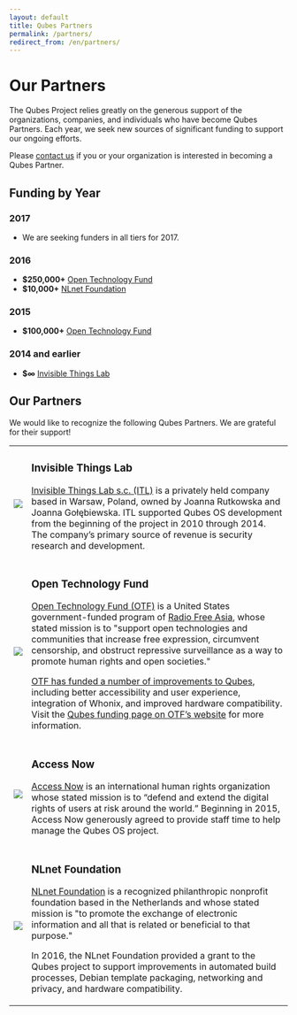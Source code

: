 ```yaml
---
layout: default
title: Qubes Partners
permalink: /partners/
redirect_from: /en/partners/
---
```


Our Partners
============

The Qubes Project relies greatly on the generous support of the organizations, companies, and individuals who have become Qubes Partners.
Each year, we seek new sources of significant funding to support our ongoing efforts.

Please [contact us][contact] if you or your organization is interested in becoming a Qubes Partner.

## Funding by Year

### 2017
- We are seeking funders in all tiers for 2017.

### 2016
- **$250,000+** [Open Technology Fund](#open-technology-fund)
- **$10,000+** [NLnet Foundation](#nlnet-foundation)

### 2015
- **$100,000+** [Open Technology Fund](#open-technology-fund)

### 2014 and earlier
- **$∞** [Invisible Things Lab](#invisible-things-lab)

## Our Partners
We would like to recognize the following Qubes Partners.
We are grateful for their support!

<table class="partners" border="0">
  <tbody>
    <tr id="invisible-things-lab">
      <td>
        <a href="http://invisiblethingslab.com/itl/Welcome.html">
          <img src="/attachment/site/itl.png">
        </a>
      </td>
      <td>
        <h3>Invisible Things Lab</h3><a href="http://invisiblethingslab.com/itl/Welcome.html">
        <p>Invisible Things Lab s.c. (ITL)</a> is a privately held company based in Warsaw, Poland, owned by Joanna Rutkowska and Joanna Gołębiewska. ITL supported Qubes OS development from the beginning of the project in 2010 through 2014. The company’s primary source of revenue is security research and development.</p>
      </td>
    </tr>
    <tr id="open-technology-fund">
      <td>
        <a href="https://www.opentechfund.org/">
          <img src="/attachment/site/OTF-logo.png">
        </a>
      </td>
      <td>
        <h3>Open Technology Fund</h3>
        <p><a href="https://www.opentechfund.org/">Open Technology Fund (OTF)</a>
        is a United States government-funded program of
        <a href="http://www.rfa.org">Radio Free Asia</a>, whose stated mission is
        to "support open technologies and communities that increase free
        expression, circumvent censorship, and obstruct repressive surveillance
        as a way to promote human rights and open societies."</p>
        <p><a href="https://blog.invisiblethings.org/2015/06/04/otf-funding-announcement.html">OTF has funded a number of improvements to Qubes</a>, including better accessibility and user experience, integration of Whonix, and improved hardware compatibility. Visit the <a href="https://www.opentech.fund/project/qubes-os">Qubes funding page on OTF’s website</a> for more information.</p>
      </td>
    </tr>
    <tr id="access-now">
      <td>
        <a href="https://www.accessnow.org/">
          <img src="/attachment/site/accessnow.png">
        </a>
      </td>
      <td>
        <h3>Access Now</h3>
        <p><a href="https://www.accessnow.org/">Access Now</a> is an international human rights organization whose stated mission is to “defend and extend the digital rights of users at risk around the world.” Beginning in 2015, Access Now generously agreed to provide staff time to help manage the Qubes OS project.</p>
      </td>
    </tr>
    <tr id="nlnet-foundation">
      <td>
        <a href="https://nlnet.nl">
          <img src="/attachment/site/nlnet.gif">
        </a>
      </td>
      <td>
        <h3>NLnet Foundation</h3>
        <p><a href="https://nlnet.nl">NLnet Foundation</a> is a recognized philanthropic nonprofit foundation based in the Netherlands and whose stated mission is "to promote the exchange of electronic information and all that is related or beneficial to that purpose."</p>
        <p>In 2016, the NLnet Foundation provided a grant to the Qubes project to support improvements in automated build processes, Debian template packaging, networking and privacy, and hardware compatibility.</p>
      </td>
    </tr>
  </tbody>
</table>

[contact]: mailto:funding@qubes-os.org
